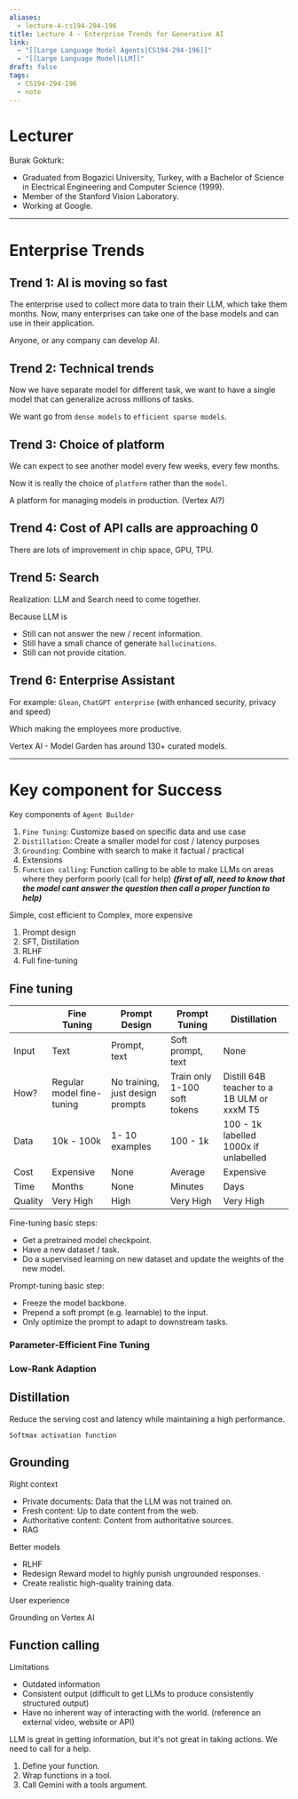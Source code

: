 ```yaml
---
aliases:
  - lecture-4-cs194-294-196
title: Lecture 4 - Enterprise Trends for Generative AI
link:
  - "[[Large Language Model Agents|CS194-294-196]]"
  - "[[Large Language Model|LLM]]"
draft: false
tags:
  - CS194-294-196
  - note
---
```

# Lecturer

Burak Gokturk:
+ Graduated  from Bogazici University, Turkey, with a Bachelor of Science in Electrical Engineering and Computer Science (1999).
+ Member of the Stanford Vision Laboratory.
+ Working at Google.

---
# Enterprise Trends

## Trend 1: AI is moving so fast

The enterprise used to collect more data to train their LLM, which take them months. Now, many enterprises can take one of the base models and can use in their application.

Anyone, or any company can develop AI.

## Trend 2: Technical trends

Now we have separate model for different task, we want to have a single model that can generalize across millions of tasks.

We want go from `dense models` to `efficient sparse models`.

## Trend 3: Choice of platform

We can expect to see another model every few weeks, every few months.

Now it is really the choice of `platform` rather than the `model`.

A platform for managing models in production. (Vertex AI?)

## Trend 4: Cost of API calls are approaching 0

There are lots of improvement in chip space, GPU, TPU.

## Trend 5: Search

Realization: LLM and Search need to come together.

Because LLM is
- Still can not answer the new / recent information.
- Still have a small chance of generate `hallucinations`.
- Still can not provide citation.

## Trend 6: Enterprise Assistant

For example: `Glean`, `ChatGPT enterprise` (with enhanced security, privacy and speed)

Which making the employees more productive.

Vertex AI - Model Garden has around 130+ curated models.

---
# Key component for Success

Key components of `Agent Builder`
1. `Fine Tuning`: Customize based on specific data and use case
2. `Distillation`: Create a smaller model for cost / latency purposes 
3. `Grounding`: Combine with search to make it factual / practical
4. Extensions
5. `Function calling`:  Function calling to be able to make LLMs on areas where they perform poorly (call for help) ***(first of all, need to know that the model cant answer the question then call a proper function to help)***

Simple, cost efficient to Complex, more expensive
1. Prompt design
2. SFT, Distillation
3. RLHF
4. Full fine-tuning

## Fine tuning

|         | Fine Tuning               | Prompt Design                    | Prompt Tuning                | Distillation                               |
| ------- | ------------------------- | -------------------------------- | ---------------------------- | ------------------------------------------ |
| Input   | Text                      | Prompt, text                     | Soft prompt, text            | None                                       |
| How?    | Regular model fine-tuning | No training, just design prompts | Train only 1-100 soft tokens | Distill 64B teacher to a 1B ULM or xxxM T5 |
| Data    | 10k - 100k                | 1- 10 examples                   | 100 - 1k                     | 100 - 1k labelled<br>1000x if unlabelled   |
| Cost    | Expensive                 | None                             | Average                      | Expensive                                  |
| Time    | Months                    | None                             | Minutes                      | Days                                       |
| Quality | Very High                 | High                             | Very High                    | Very High                                  |

Fine-tuning basic steps:
- Get a pretrained model checkpoint.
- Have a new dataset / task.
- Do a supervised learning on new dataset and update the weights of the new model.

Prompt-tuning basic step:
- Freeze the model backbone.
- Prepend a soft prompt (e.g. learnable) to the input.
- Only optimize the prompt to adapt to downstream tasks.

### Parameter-Efficient Fine Tuning

### Low-Rank Adaption

## Distillation

Reduce the serving cost and latency while maintaining a high performance.

`Softmax activation function`

## Grounding

Right context
- Private documents: Data that the LLM was not trained on.
- Fresh content: Up to date content from the web.
- Authoritative content: Content from authoritative sources.
- RAG

Better models
- RLHF
- Redesign Reward model to highly punish ungrounded responses.
- Create realistic high-quality training data.

User experience

Grounding on Vertex AI

## Function calling

Limitations
- Outdated information
- Consistent output (difficult to get LLMs to produce consistently structured output)
-  Have no inherent way of interacting with the world. (reference an external video, website or API)

LLM is great in getting information, but it's not great in taking actions. We need to call for a help.
1. Define your function.
2. Wrap functions in a tool.
3. Call Gemini with a tools argument.